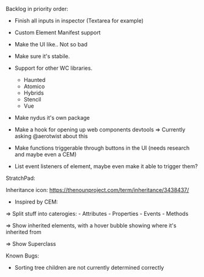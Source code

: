 Backlog in priority order:

- Finish all inputs in inspector (Textarea for example)
- Custom Element Manifest support
- Make the UI like.. Not so bad
- Make sure it's stabile.
- Support for other WC libraries. 
    - Haunted
    - Atomico
    - Hybrids
    - Stencil
    - Vue

- Make nydus it's own package
- Make a hook for opening up web components devtools => Currently asking @aerotwist about this
- Make functions triggerable through buttons in the UI (needs research and maybe even a CEM)
- List event listeners of element, maybe even make it able to trigger them?


StratchPad:

Inheritance icon: 
https://thenounproject.com/term/inheritance/3438437/


- Inspired by CEM:

=> Split stuff into caterogies:
    - Attributes
    - Properties
    - Events 
    - Methods

=> Show inherited elements, with a hover bubble showing where it's inherited from

=> Show Superclass


Known Bugs:

- Sorting tree children are not currently determined correctly

